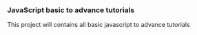 ### JavaScript basic to advance tutorials
This project will contains all basic javascript to advance tutorials
